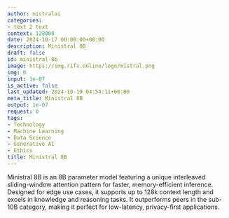 ```yaml
---
author: mistralai
categories:
- text 2 text
context: 128000
date: 2024-10-17 00:00:00+00:00
description: Ministral 8B
draft: false
id: ministral-8b
image: https://img.rifx.online/logo/mistral.png
img: 0
input: 1e-07
is_active: false
last_updated: 2024-10-19 04:54:11+00:00
meta_title: Ministral 8B
output: 1e-07
request: 0
tags:
- Technology
- Machine Learning
- Data Science
- Generative AI
- Ethics
title: Ministral 8B
---
```







Ministral 8B is an 8B parameter model featuring a unique interleaved sliding-window attention pattern for faster, memory-efficient inference. Designed for edge use cases, it supports up to 128k context length and excels in knowledge and reasoning tasks. It outperforms peers in the sub-10B category, making it perfect for low-latency, privacy-first applications.

